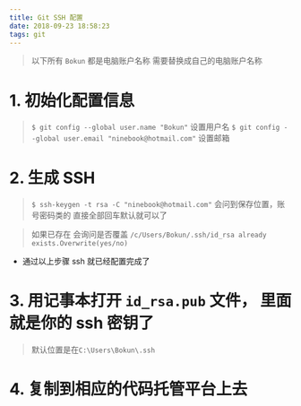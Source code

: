 ```yaml
---
title: Git SSH 配置
date: 2018-09-23 18:58:23
tags: git
---
```


> 以下所有 `Bokun` 都是电脑账户名称 需要替换成自己的电脑账户名称
# 1. 初始化配置信息
> `$ git config --global user.name "Bokun"`
> 设置用户名
>`$ git config --global user.email "ninebook@hotmail.com"`
> 设置邮箱
# 2. 生成 SSH
>`$ ssh-keygen -t rsa -C "ninebook@hotmail.com"`
>会问到保存位置，账号密码类的 直接全部回车默认就可以了

> 如果已存在 会询问是否覆盖
`/c/Users/Bokun/.ssh/id_rsa already exists.Overwrite(yes/no)`

* 通过以上步骤 ssh 就已经配置完成了

# 3. 用记事本打开 `id_rsa.pub` 文件， 里面就是你的 ssh 密钥了
>默认位置是在`C:\Users\Bokun\.ssh`

# 4. 复制到相应的代码托管平台上去

